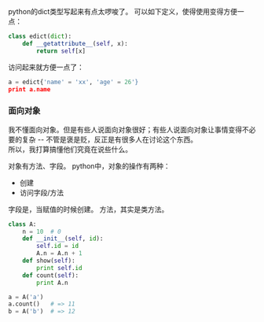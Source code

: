 python的dict类型写起来有点太啰唆了。
可以如下定义，使得使用变得方便一点：
```python
class edict(dict):
	def __getattribute__(self, x):
		return self[x]
```
访问起来就方便一点了：
```python
a = edict{'name' = 'xx', 'age' = 26'}
print a.name
```


### 面向对象

我不懂面向对象。但是有些人说面向对象很好；有些人说面向对象让事情变得不必要的复杂 -- 不管是褒是贬，反正是有很多人在讨论这个东西。   
所以，我打算搞懂他们究竟在说些什么。

对象有方法、字段。
python中，对象的操作有两种：

* 创建
* 访问字段/方法

字段是，当赋值的时候创建。
方法，其实是类方法。

```python
class A:
	n = 10	# 0
	def __init__(self, id):
		self.id = id
		A.n = A.n + 1
	def show(self):
		print self.id
	def count(self):
		print A.n

a = A('a')
a.count()	# => 11
b = A('b')	# => 12
```
